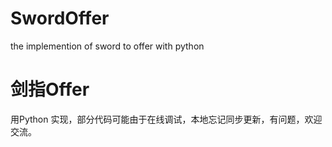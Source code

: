 # SwordOffer
the implemention of sword to offer with python
# 剑指Offer
用Python 实现，部分代码可能由于在线调试，本地忘记同步更新，有问题，欢迎交流。
